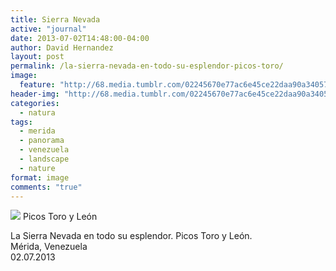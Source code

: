 ```yaml
---
title: Sierra Nevada
active: "journal"
date: 2013-07-02T14:48:00-04:00
author: David Hernandez
layout: post
permalink: /la-sierra-nevada-en-todo-su-esplendor-picos-toro/
image:
  feature: "http://68.media.tumblr.com/02245670e77ac6e45ce22daa90a34057/tumblr_mpbd540lQI1qzqummo1_500h.jpg"
header-img: "http://68.media.tumblr.com/02245670e77ac6e45ce22daa90a34057/tumblr_mpbd540lQI1qzqummo1_500h.jpg"
categories:
  - natura
tags:
  - merida
  - panorama
  - venezuela
  - landscape
  - nature
format: image
comments: "true"
---
```

<a href="http://68.media.tumblr.com/02245670e77ac6e45ce22daa90a34057/tumblr_mpbd540lQI1qzqummo1_500h.jpg" class="popup"  title="Picos Toro y León" data-caption="© 2013 by David Hernández"><img src="http://68.media.tumblr.com/02245670e77ac6e45ce22daa90a34057/tumblr_mpbd540lQI1qzqummo1_500h.jpg"></a> Picos Toro y León

La Sierra Nevada en todo su esplendor. Picos Toro y León.<br>
Mérida, Venezuela<br>
02.07.2013

